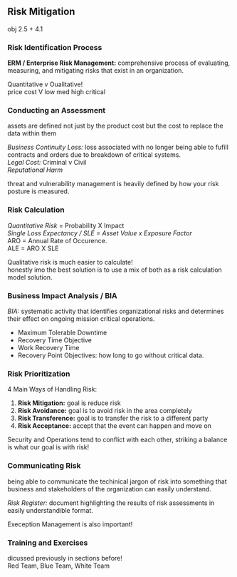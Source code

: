 ## Risk Mitigation ##
obj 2.5 + 4.1 <br>

### Risk Identification Process ###
__ERM / Enterprise Risk Management:__ comprehensive process of evaluating, measuring, and mitigating risks that exist in an organization. <br>

Quantitative v Oualitative! <br>
price cost V low med high critical

### Conducting an Assessment ###
assets are defined not just by the product cost but the cost to replace the data within them <br>

_Business Continuity Loss:_ loss associated with no longer being able to fufill contracts and orders due to breakdown of critical systems. <br>
_Legal Cost:_ Criminal v Civil <br>
_Reputational Harm_ <br>

threat and vulnerability management is heavily defined by how your risk posture is measured. <br>

### Risk Calculation ###
_Quantitative Risk_ = Probability X Impact <br>
_Single Loss Expectancy / SLE = Asset Value x Exposure Factor_ <br>
ARO = Annual Rate of Occurence. <br>
ALE = ARO X SLE <br>

Qualitative risk is much easier to calculate! <br>
honestly imo the best solution is to use a mix of both as a risk calculation model solution. <br>

### Business Impact Analysis / BIA ###
_BIA:_ systematic activity that identifies organizational risks and determines their effect on ongoing mission critical operations. <br>
- Maximum Tolerable Downtime
- Recovery Time Objective
- Work Recovery Time
- Recovery Point Objectives: how long to go without critical data. 

### Risk Prioritization ###
4 Main Ways of Handling Risk: <br>
1. __Risk Mitigation:__ goal is reduce risk
2. __Risk Avoidance:__ goal is to avoid risk in the area completely 
3. __Risk Transference:__ goal is to transfer the risk to a different party
4. __Risk Acceptance:__ accept that the event can happen and move on

Security and Operations tend to conflict with each other, striking a balance is what our goal is with risk! <br>
### Communicating Risk ###
being able to communicate the techinical jargon of risk into something that business and stakeholders of the organization can easily understand. <br>

_Risk Register:_ document highlighting the results of risk assessments in easily understandible format. <br>

Exeception Management is also important! <br>

### Training and Exercises ###
dicussed previously in sections before! <br>
Red Team, Blue Team, White Team <br>

